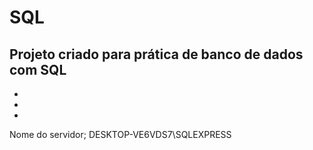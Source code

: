 # SQL
Projeto criado para prática de banco de dados com SQL
-
-
-
-
Nome do servidor; DESKTOP-VE6VDS7\SQLEXPRESS
